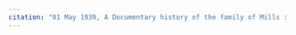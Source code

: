 ```yaml
---
citation: "01 May 1939, A Documentary history of the family of Mills : descended from George Mills of Hempstead and Jamaica, p64, familysearch.org."
---
```

